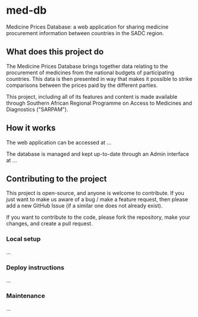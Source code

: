 med-db
================

Medicine Prices Database: a web application for sharing medicine procurement information between
countries in the SADC region.


## What does this project do

The Medicine Prices Database brings together data relating to the procurement of medicines from the national
budgets of participating countries. This data is then presented in way that makes it possible to strike
comparisons between the prices paid by the different parties.

This project, including all of its features and content is made available through Southern African Regional
Programme on Access to Medicines and Diagnostics ("SARPAM").


## How it works

The web application can be accessed at ...

The database is managed and kept up-to-date through an Admin interface at ...

## Contributing to the project

This project is open-source, and anyone is welcome to contribute. If you just want to make us aware of a bug / make
a feature request, then please add a new GitHub Issue (if a similar one does not already exist).

If you want to contribute to the code, please fork the repository, make your changes, and create a pull request.

### Local setup

...

### Deploy instructions

...

### Maintenance

...

